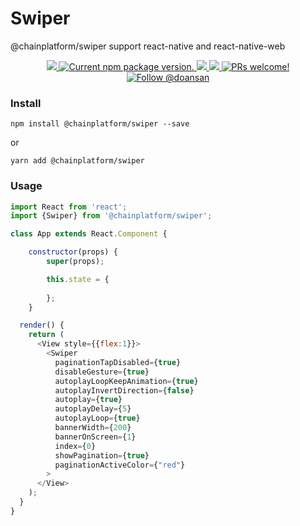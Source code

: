 # Swiper
@chainplatform/swiper support react-native and react-native-web

<p align="center">
  <a href="https://github.com/ChainPlatform/react-native-swiper-flatlist/blob/HEAD/LICENSE">
    <img src="https://img.shields.io/badge/license-MIT-blue.svg" />
  </a>
  <a href="https://www.npmjs.com/package/@chainplatform/swiper">
    <img src="https://img.shields.io/npm/v/@chainplatform/swiper?color=brightgreen&label=npm%20package" alt="Current npm package version." />
  </a>
  <a href="https://www.npmjs.com/package/@chainplatform/swiper">
    <img src="https://img.shields.io/npm/dt/@chainplatform/swiper.svg"></img>
  </a>
  <a href="https://www.npmjs.com/package/@chainplatform/swiper">
    <img src="https://img.shields.io/badge/platform-android%20%7C%20ios%20%7C%20web-blue"></img>
  </a>
  <a href="https://github.com/ChainPlatform/react-native-swiper-flatlist/pulls">
    <img src="https://img.shields.io/badge/PRs-welcome-brightgreen.svg" alt="PRs welcome!" />
  </a>
  <a href="https://twitter.com/intent/follow?screen_name=doansan">
    <img src="https://img.shields.io/twitter/follow/doansan.svg?label=Follow%20@doansan" alt="Follow @doansan" />
  </a>
</p>

### Install
```
npm install @chainplatform/swiper --save
```
or
```
yarn add @chainplatform/swiper
```


### Usage

```js
import React from 'react';
import {Swiper} from '@chainplatform/swiper';

class App extends React.Component {

    constructor(props) {
        super(props);

        this.state = {
          
        };
    }

  render() {
    return (
      <View style={{flex:1}}>
        <Swiper
          paginationTapDisabled={true}
          disableGesture={true}
          autoplayLoopKeepAnimation={true}
          autoplayInvertDirection={false}
          autoplay={true}
          autoplayDelay={5}
          autoplayLoop={true}
          bannerWidth={200}
          bannerOnScreen={1}
          index={0}
          showPagination={true}
          paginationActiveColor={"red"}
        >
      </View>
    );
  }
}
```